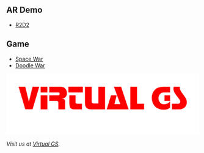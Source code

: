 ## AR Demo

- [R2D2](usdz.html)

## Game

- [Space War](/spacewar)
- [Doodle War](/doodlewar)

![Virtual GS](logo.png)

_Visit us at [Virtual GS](http://virtual-gs.com)._
